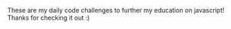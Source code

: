 These are my daily code challenges to further my education on javascript! Thanks for checking it out :)